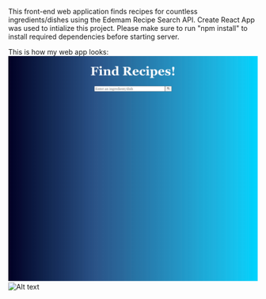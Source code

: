 This front-end web application finds recipes for countless ingredients/dishes using the Edemam Recipe Search API.
Create React App was used to intialize this project. 
Please make sure to run "npm install" to install required dependencies before starting server.

This is how my web app looks:
![Alt text](homePage.png?raw=true "Home Page")
![Alt text](chicken.png?raw=true "Chicken recipes")

